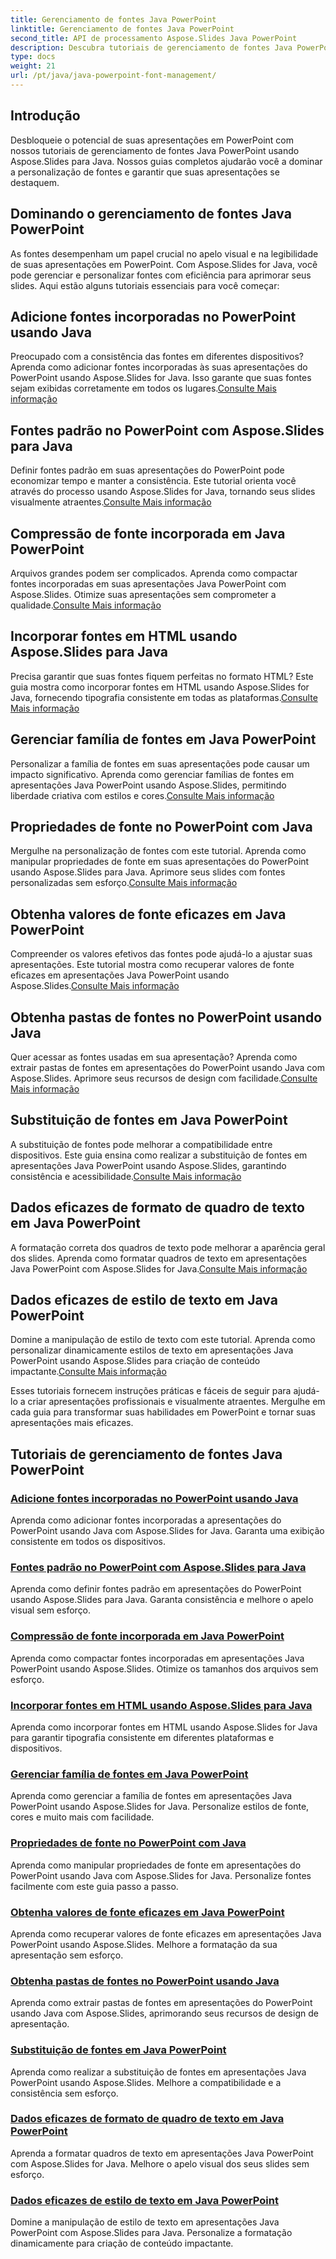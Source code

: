 ```yaml
---
title: Gerenciamento de fontes Java PowerPoint
linktitle: Gerenciamento de fontes Java PowerPoint
second_title: API de processamento Aspose.Slides Java PowerPoint
description: Descubra tutoriais de gerenciamento de fontes Java PowerPoint usando Aspose.Slides para Java. Aprenda técnicas de incorporação, compactação e personalização para aprimorar apresentações.
type: docs
weight: 21
url: /pt/java/java-powerpoint-font-management/
---
```

## Introdução

Desbloqueie o potencial de suas apresentações em PowerPoint com nossos tutoriais de gerenciamento de fontes Java PowerPoint usando Aspose.Slides para Java. Nossos guias completos ajudarão você a dominar a personalização de fontes e garantir que suas apresentações se destaquem.

## Dominando o gerenciamento de fontes Java PowerPoint

As fontes desempenham um papel crucial no apelo visual e na legibilidade de suas apresentações em PowerPoint. Com Aspose.Slides for Java, você pode gerenciar e personalizar fontes com eficiência para aprimorar seus slides. Aqui estão alguns tutoriais essenciais para você começar:

## Adicione fontes incorporadas no PowerPoint usando Java
 Preocupado com a consistência das fontes em diferentes dispositivos? Aprenda como adicionar fontes incorporadas às suas apresentações do PowerPoint usando Aspose.Slides for Java. Isso garante que suas fontes sejam exibidas corretamente em todos os lugares.[Consulte Mais informação](./add-embedded-fonts-powerpoint-java/)

## Fontes padrão no PowerPoint com Aspose.Slides para Java
Definir fontes padrão em suas apresentações do PowerPoint pode economizar tempo e manter a consistência. Este tutorial orienta você através do processo usando Aspose.Slides for Java, tornando seus slides visualmente atraentes.[Consulte Mais informação](./default-fonts-powerpoint/)

## Compressão de fonte incorporada em Java PowerPoint
 Arquivos grandes podem ser complicados. Aprenda como compactar fontes incorporadas em suas apresentações Java PowerPoint com Aspose.Slides. Otimize suas apresentações sem comprometer a qualidade.[Consulte Mais informação](./embedded-font-compression-java-powerpoint/)

## Incorporar fontes em HTML usando Aspose.Slides para Java
 Precisa garantir que suas fontes fiquem perfeitas no formato HTML? Este guia mostra como incorporar fontes em HTML usando Aspose.Slides for Java, fornecendo tipografia consistente em todas as plataformas.[Consulte Mais informação](./embed-fonts-in-html/)

## Gerenciar família de fontes em Java PowerPoint
 Personalizar a família de fontes em suas apresentações pode causar um impacto significativo. Aprenda como gerenciar famílias de fontes em apresentações Java PowerPoint usando Aspose.Slides, permitindo liberdade criativa com estilos e cores.[Consulte Mais informação](./manage-font-family-java-powerpoint/)

## Propriedades de fonte no PowerPoint com Java
 Mergulhe na personalização de fontes com este tutorial. Aprenda como manipular propriedades de fonte em suas apresentações do PowerPoint usando Aspose.Slides para Java. Aprimore seus slides com fontes personalizadas sem esforço.[Consulte Mais informação](./font-properties-powerpoint-java/)

## Obtenha valores de fonte eficazes em Java PowerPoint
 Compreender os valores efetivos das fontes pode ajudá-lo a ajustar suas apresentações. Este tutorial mostra como recuperar valores de fonte eficazes em apresentações Java PowerPoint usando Aspose.Slides.[Consulte Mais informação](./get-effective-font-values-java-powerpoint/)

## Obtenha pastas de fontes no PowerPoint usando Java
 Quer acessar as fontes usadas em sua apresentação? Aprenda como extrair pastas de fontes em apresentações do PowerPoint usando Java com Aspose.Slides. Aprimore seus recursos de design com facilidade.[Consulte Mais informação](./get-fonts-folders-powerpoint-java/)

## Substituição de fontes em Java PowerPoint
 A substituição de fontes pode melhorar a compatibilidade entre dispositivos. Este guia ensina como realizar a substituição de fontes em apresentações Java PowerPoint usando Aspose.Slides, garantindo consistência e acessibilidade.[Consulte Mais informação](./fonts-substitution-java-powerpoint/)

## Dados eficazes de formato de quadro de texto em Java PowerPoint
 A formatação correta dos quadros de texto pode melhorar a aparência geral dos slides. Aprenda como formatar quadros de texto em apresentações Java PowerPoint com Aspose.Slides for Java.[Consulte Mais informação](./effective-text-frame-format-data-java-powerpoint/)

## Dados eficazes de estilo de texto em Java PowerPoint
 Domine a manipulação de estilo de texto com este tutorial. Aprenda como personalizar dinamicamente estilos de texto em apresentações Java PowerPoint usando Aspose.Slides para criação de conteúdo impactante.[Consulte Mais informação](./effective-text-style-data-java-powerpoint/)

Esses tutoriais fornecem instruções práticas e fáceis de seguir para ajudá-lo a criar apresentações profissionais e visualmente atraentes. Mergulhe em cada guia para transformar suas habilidades em PowerPoint e tornar suas apresentações mais eficazes.
## Tutoriais de gerenciamento de fontes Java PowerPoint
### [Adicione fontes incorporadas no PowerPoint usando Java](./add-embedded-fonts-powerpoint-java/)
Aprenda como adicionar fontes incorporadas a apresentações do PowerPoint usando Java com Aspose.Slides for Java. Garanta uma exibição consistente em todos os dispositivos.
### [Fontes padrão no PowerPoint com Aspose.Slides para Java](./default-fonts-powerpoint/)
Aprenda como definir fontes padrão em apresentações do PowerPoint usando Aspose.Slides para Java. Garanta consistência e melhore o apelo visual sem esforço.
### [Compressão de fonte incorporada em Java PowerPoint](./embedded-font-compression-java-powerpoint/)
Aprenda como compactar fontes incorporadas em apresentações Java PowerPoint usando Aspose.Slides. Otimize os tamanhos dos arquivos sem esforço.
### [Incorporar fontes em HTML usando Aspose.Slides para Java](./embed-fonts-in-html/)
Aprenda como incorporar fontes em HTML usando Aspose.Slides for Java para garantir tipografia consistente em diferentes plataformas e dispositivos.
### [Gerenciar família de fontes em Java PowerPoint](./manage-font-family-java-powerpoint/)
Aprenda como gerenciar a família de fontes em apresentações Java PowerPoint usando Aspose.Slides for Java. Personalize estilos de fonte, cores e muito mais com facilidade.
### [Propriedades de fonte no PowerPoint com Java](./font-properties-powerpoint-java/)
Aprenda como manipular propriedades de fonte em apresentações do PowerPoint usando Java com Aspose.Slides for Java. Personalize fontes facilmente com este guia passo a passo.
### [Obtenha valores de fonte eficazes em Java PowerPoint](./get-effective-font-values-java-powerpoint/)
Aprenda como recuperar valores de fonte eficazes em apresentações Java PowerPoint usando Aspose.Slides. Melhore a formatação da sua apresentação sem esforço.
### [Obtenha pastas de fontes no PowerPoint usando Java](./get-fonts-folders-powerpoint-java/)
Aprenda como extrair pastas de fontes em apresentações do PowerPoint usando Java com Aspose.Slides, aprimorando seus recursos de design de apresentação.
### [Substituição de fontes em Java PowerPoint](./fonts-substitution-java-powerpoint/)
Aprenda como realizar a substituição de fontes em apresentações Java PowerPoint usando Aspose.Slides. Melhore a compatibilidade e a consistência sem esforço.
### [Dados eficazes de formato de quadro de texto em Java PowerPoint](./effective-text-frame-format-data-java-powerpoint/)
Aprenda a formatar quadros de texto em apresentações Java PowerPoint com Aspose.Slides for Java. Melhore o apelo visual dos seus slides sem esforço.
### [Dados eficazes de estilo de texto em Java PowerPoint](./effective-text-style-data-java-powerpoint/)
Domine a manipulação de estilo de texto em apresentações Java PowerPoint com Aspose.Slides para Java. Personalize a formatação dinamicamente para criação de conteúdo impactante.